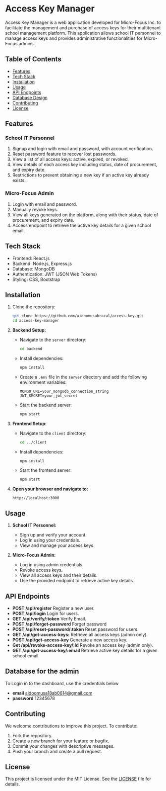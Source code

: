 # Access Key Manager

Access Key Manager is a web application developed for Micro-Focus Inc. to facilitate the management and purchase of access keys for their multitenant school management platform. This application allows school IT personnel to manage access keys and provides administrative functionalities for Micro-Focus admins.

## Table of Contents

- [Features](#features)
- [Tech Stack](#tech-stack)
- [Installation](#installation)
- [Usage](#usage)
- [API Endpoints](#api-endpoints)
- [Database Design](#database-design)
- [Contributing](#contributing)
- [License](#license)

## Features

### School IT Personnel
1. Signup and login with email and password, with account verification.
2. Reset password feature to recover lost passwords.
3. View a list of all access keys: active, expired, or revoked.
4. View details of each access key including status, date of procurement, and expiry date.
5. Restrictions to prevent obtaining a new key if an active key already exists.

### Micro-Focus Admin
1. Login with email and password.
2. Manually revoke keys.
3. View all keys generated on the platform, along with their status, date of procurement, and expiry date.
4. Access endpoint to retrieve the active key details for a given school email.

## Tech Stack

- Frontend: React.js
- Backend: Node.js, Express.js
- Database: MongoDB
- Authentication: JWT (JSON Web Tokens)
- Styling: CSS, Bootstrap

## Installation

1. Clone the repository:

    ```bash
    git clone https://github.com/aidoomusahrazal/access-key.git
    cd access-key-manager
    ```

2. **Backend Setup:**

    - Navigate to the `server` directory:

        ```bash
        cd backend
        ```

    - Install dependencies:

        ```bash
        npm install
        ```

    - Create a `.env` file in the `server` directory and add the following environment variables:

        ```env
        MONGO_URI=your_mongodb_connection_string
        JWT_SECRET=your_jwt_secret
        ```

    - Start the backend server:

        ```bash
        npm start
        ```

3. **Frontend Setup:**

    - Navigate to the `client` directory:

        ```bash
        cd ../client
        ```

    - Install dependencies:

        ```bash
        npm install
        ```

    - Start the frontend server:

        ```bash
        npm start
        ```

4. **Open your browser and navigate to:**

    ```
    http://localhost:3000
    ```

## Usage

1. **School IT Personnel:**
    - Sign up and verify your account.
    - Log in using your credentials.
    - View and manage your access keys.

2. **Micro-Focus Admin:**
    - Log in using admin credentials.
    - Revoke access keys.
    - View all access keys and their details.
    - Use the provided endpoint to retrieve active key details.

## API Endpoints

- **POST /api/register** Register a new user.
- **POST /api/login** Login for users.
- **GET /api/verify/:token** Verify Email.
- **POST /api/forget-password** Forget password
- **POST /api/reset-password/:token** Reset password for users.
- **GET /api/get-access-keys:** Retrieve all access keys (admin only).
- **POST /api/get-access-key** Generate a new access key.
- **Get /api/revoke-access-key/:id** Revoke an access key (admin only).
- **GET /api/get-access-key/:email** Retrieve active key details for a given school email.

## Database for the admin

To Login in to the dashboard, use the credentials below

- **email** aidoomusa18ab0614@gmail.com
- **password** 12345678

## Contributing

We welcome contributions to improve this project. To contribute:

1. Fork the repository.
2. Create a new branch for your feature or bugfix.
3. Commit your changes with descriptive messages.
4. Push your branch and create a pull request.

## License

This project is licensed under the MIT License. See the [LICENSE](LICENSE) file for details.
